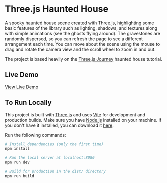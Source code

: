 # Three.js Haunted House

A spooky haunted house scene created with Three.js, highlighting some basic features of the library such as lighting, shadows, and textures along with simple animations (see the ghosts flying around). The gravestones are randomly dispersed, so you can refresh the page to see a different arrangement each time. You can move about the scene using the mouse to drag and rotate the camera view and the scroll wheel to zoom in and out.

The project is based heavily on the [Three.js Journey](https://threejs-journey.com/) haunted house tutorial.

## Live Demo

[View Live Demo](https://haunted-house-sandy-phi.vercel.app/)

## To Run Locally

This project is built with [Three.js](https://threejs.org/) and uses [Vite](https://vitejs.dev/) for development and production builds.
Make sure you have [Node.js](https://nodejs.org/) installed on your machine. If you don't have it installed, you can download it [here](https://nodejs.org/en/download/).

Run the following commands:

```bash
# Install dependencies (only the first time)
npm install

# Run the local server at localhost:8080
npm run dev

# Build for production in the dist/ directory
npm run build
```
